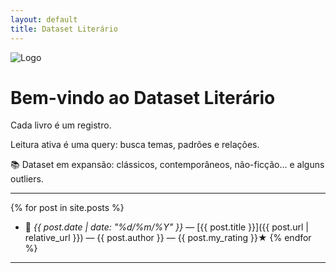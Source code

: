 ```yaml
---
layout: default
title: Dataset Literário
---
```


<img src="{{ '/assets/images/logo.png' | relative_url }}"  alt="Logo" style="max-width: 200px;"/>

# Bem-vindo ao Dataset Literário

Cada livro é um registro.

Leitura ativa é uma query: busca temas, padrões e relações.

📚 Dataset em expansão: clássicos, contemporâneos, não-ficção... e alguns outliers.

---

{% for post in site.posts %}
- 📖 _{{ post.date | date: "%d/%m/%Y" }}_ — [{{ post.title }}]({{ post.url | relative_url  }}) — {{ post.author }} — {{ post.my_rating }}★
{% endfor %}

---

<!--
<strong>Filtrar por tags:</strong>
{% assign tag_list = site.posts | map: "tags" | join: "," | split: "," | uniq | sort_natural %}
{% for tag in tag_list %}
  <a href="/tags/{{ tag | slugify }}">{{ tag }}</a>
{% endfor %}
-->